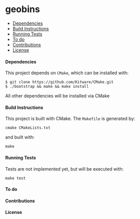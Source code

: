 # geobins

- [Dependencies](#dependencies)
- [Build Instructions](#build-instructions)
- [Running Tests](#running-tests)
- [To do](#to-do)
- [Contributions](#contributions)
- [License](#license)

#### Dependencies

This project depends on ```CMake```, which can be installed with:
```
$ git clone https://github.com/Kitware/CMake.git
$ ./bootstrap && make && make install
```
All other dependencies will be installed via CMake
 
#### Build Instructions

This project is built with CMake.  The ```Makefile``` is generated by:
```
cmake CMakeLists.txt
```
and built with:
```
make
```

#### Running Tests

Tests are not implemented yet, but will be executed with:
```
make test
```

#### To do

#### Contributions

#### License
